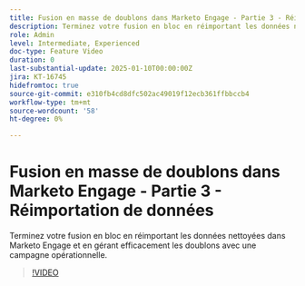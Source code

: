 ```yaml
---
title: Fusion en masse de doublons dans Marketo Engage - Partie 3 - Réimportation de données
description: Terminez votre fusion en bloc en réimportant les données nettoyées dans Marketo Engage et en gérant efficacement les doublons avec une campagne opérationnelle.
role: Admin
level: Intermediate, Experienced
doc-type: Feature Video
duration: 0
last-substantial-update: 2025-01-10T00:00:00Z
jira: KT-16745
hidefromtoc: true
source-git-commit: e310fb4cd8dfc502ac49019f12ecb361ffbbccb4
workflow-type: tm+mt
source-wordcount: '58'
ht-degree: 0%

---
```



# Fusion en masse de doublons dans Marketo Engage - Partie 3 - Réimportation de données

Terminez votre fusion en bloc en réimportant les données nettoyées dans Marketo Engage et en gérant efficacement les doublons avec une campagne opérationnelle.

>[!VIDEO](https://video.tv.adobe.com/v/3452749/?learn=on&enablevpops&captions=fre_fr)
